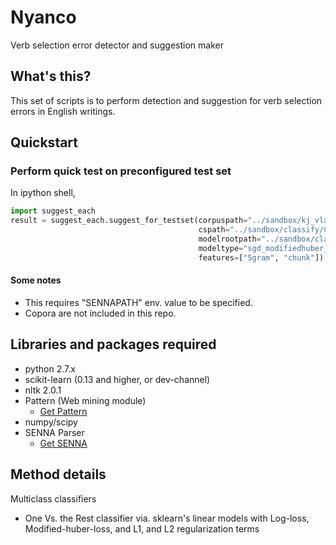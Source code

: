 Nyanco
======

Verb selection error detector and suggestion maker


What's this?
----------
This set of scripts is to perform detection and suggestion for verb selection errors in English writings.

Quickstart
---------

### Perform quick test on preconfigured test set
In ipython shell,

``` py
import suggest_each
result = suggest_each.suggest_for_testset(corpuspath="../sandbox/kj_vlxc_corpus.pkl2", 
                                          cspath="../sandbox/classify/ConfusionSets_Lang8_FceVoc500Only_r50.pkl2", 
                                          modelrootpath="../sandbox/classify/models_l8r50_5gram_DA/", 
                                          modeltype="sgd_modifiedhuber_l2", 
                                          features=["5gram", "chunk"])
```

#### Some notes

* This requires "SENNAPATH" env. value to be specified.
* Copora are not included in this repo.

Libraries and packages required
-------------
* python 2.7.x
* scikit-learn (0.13 and higher, or dev-channel)
* nltk 2.0.1
* Pattern (Web mining module)
    * [Get Pattern](http://www.clips.ua.ac.be/pattern)
* numpy/scipy
* SENNA Parser
    * [Get SENNA](http://ml.nec-labs.com/senna/)
<!-- * fanseparser  -->


Method details
---------
Multiclass classifiers

* One Vs. the Rest classifier via. sklearn's linear models with Log-loss, Modified-huber-loss, and L1, and L2 regularization terms
